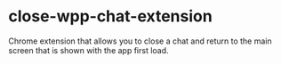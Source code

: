# close-wpp-chat-extension
Chrome extension that allows you to close a chat and return to the main screen that is shown with the app first load.
